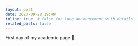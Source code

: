 ```yaml
---
layout: post
date: 2023-09-28 19:49
inline: true  # false for long announcement with details
related_posts: false
---
```


First day of my academic page :partying_face:.
